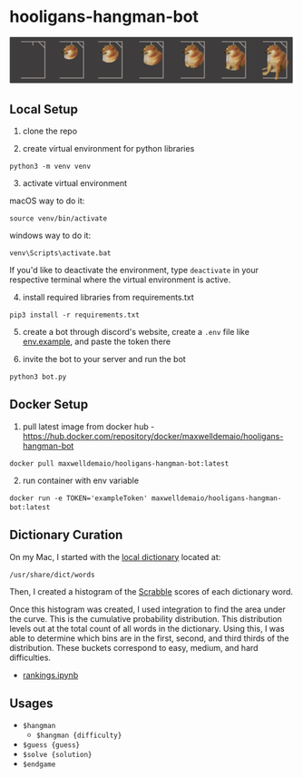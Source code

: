 # hooligans-hangman-bot

![design2](./static/design2.png)

## Local Setup

1. clone the repo

2. create virtual environment for python libraries

```commandline
python3 -m venv venv
```

3. activate virtual environment

macOS way to do it:

```commandline
source venv/bin/activate
```

windows way to do it:

```commandline
venv\Scripts\activate.bat
```

If you'd like to deactivate the environment, type `deactivate` in your respective terminal where the virtual environment is active.

4. install required libraries from requirements.txt

```commandline
pip3 install -r requirements.txt
```

5. create a bot through discord's website, create a `.env` file like [env.example](./env.example), and paste the token there

6. invite the bot to your server and run the bot

```commandline
python3 bot.py
```

## Docker Setup

1. pull latest image from docker hub - https://hub.docker.com/repository/docker/maxwelldemaio/hooligans-hangman-bot

```commandline
docker pull maxwelldemaio/hooligans-hangman-bot:latest
```

2. run container with env variable

```commandline
docker run -e TOKEN='exampleToken' maxwelldemaio/hooligans-hangman-bot:latest
```

## Dictionary Curation

On my Mac, I started with the [local dictionary](<https://en.wikipedia.org/wiki/Words_(Unix)>) located at:

```
/usr/share/dict/words
```

Then, I created a histogram of the [Scrabble](https://en.wikipedia.org/wiki/Scrabble) scores of each dictionary word.

Once this histogram was created, I used integration to find the area under the curve. This is the cumulative probability distribution. This distribution levels out at the total count of all words in the dictionary. Using this, I was able to determine which bins are in the first, second, and third thirds of the distribution. These buckets correspond to easy, medium, and hard difficulties.

- [rankings.ipynb](./rankings.ipynb)

## Usages

- `$hangman`
  - `$hangman {difficulty}`
- `$guess {guess}`
- `$solve {solution}`
- `$endgame`

